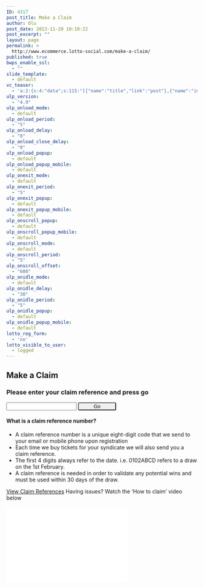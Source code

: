 ```yaml
---
ID: 4317
post_title: Make a Claim
author: Olu
post_date: 2013-11-20 10:10:22
post_excerpt: ""
layout: page
permalink: >
  http://www.ecommerce.lotto-social.com/make-a-claim/
published: true
bwps_enable_ssl:
  - ""
slide_template:
  - default
vc_teaser:
  - 'a:2:{s:4:"data";s:115:"[{"name":"title","link":"post"},{"name":"image","image":"featured","link":"none"},{"name":"text","mode":"excerpt"}]";s:7:"bgcolor";s:0:"";}'
ulp_version:
  - "4.9"
ulp_onload_mode:
  - default
ulp_onload_period:
  - "5"
ulp_onload_delay:
  - "0"
ulp_onload_close_delay:
  - "0"
ulp_onload_popup:
  - default
ulp_onload_popup_mobile:
  - default
ulp_onexit_mode:
  - default
ulp_onexit_period:
  - "5"
ulp_onexit_popup:
  - default
ulp_onexit_popup_mobile:
  - default
ulp_onscroll_popup:
  - default
ulp_onscroll_popup_mobile:
  - default
ulp_onscroll_mode:
  - default
ulp_onscroll_period:
  - "5"
ulp_onscroll_offset:
  - "600"
ulp_onidle_mode:
  - default
ulp_onidle_delay:
  - "30"
ulp_onidle_period:
  - "5"
ulp_onidle_popup:
  - default
ulp_onidle_popup_mobile:
  - default
lotto_reg_form:
  - 'no'
lotto_visible_to_user:
  - logged
---
```

<div id="post-" class="whitePaper">
<div class="entry-content col-lg-12">
<h2 class="blue"><strong>Make a Claim</strong></h2>
<form id="Claimsform" class="form-horizontal signup col-lg-12 bgDashboard paddingtb form-horizontal" action="/membersarea/updatedetails" method="post"><article id="post-386" class="post-386 page type-page status-publish hentry">
<div class="entry-content col-md-12">
<h3 class="blue"><strong>Please enter your claim reference and press go</strong></h3>
<div class="row">
<div class="col-md-6">
<div class="input-group"><input id="ClaimForm_ClaimNumber" class="form-control" maxlength="8" name="ClaimForm[ClaimNumber]" type="text" />
<span class="input-group-btn">
<input id="submitId" class="btn btn-default btn-primary" style="width: 100px; border-radius: 3px;" name="yt0" type="submit" value="Go" />
</span></div>
<div id="ClaimForm_ClaimNumber_em_" class="errorMessage" style="display: none;"></div>
<h4>What is a claim reference number?</h4>
<ul>
	<li>A claim reference number is a unique eight-digit code that we send to your email or mobile phone upon registration</li>
	<li>Each time we buy tickets for your syndicate we will also send you a claim reference.</li>
	<li>The first 4 digits always refer to the date. i.e. 0102ABCD refers to a draw on the 1st February.</li>
	<li>A claim reference is needed in order to validate any potential wins and must be used within 30 days of the draw.</li>
</ul>
</div>
<div class="col-md-6 tc">
<p class="tc"><a class="" href="/claim-lottery-syndicate-offer">View Claim References</a> Having issues? Watch the ‘How to claim’ video below</p>
<iframe src="//www.youtube.com/embed/tSBwlcUEcA4" width="320" height="200" frameborder="0" allowfullscreen="allowfullscreen"></iframe>

</div>
</div>
</div>
<input id="ClaimForm_controller" name="ClaimForm[controller]" type="hidden" value="claim" />
<input id="ClaimForm_task" name="ClaimForm[task]" type="hidden" value="claimnext" />
<input id="ClaimForm_option" name="ClaimForm[option]" type="hidden" value="com_lot" />
<input id="ClaimForm_CustomerId" name="ClaimForm[CustomerId]" type="hidden" value="{%CUSTOMERID%}" />

</article></form></div>
</div>